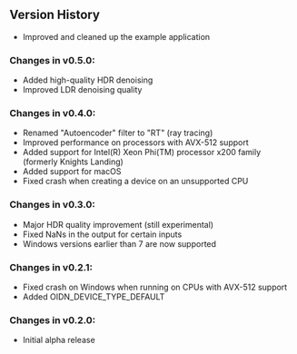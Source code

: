 Version History
---------------

-   Improved and cleaned up the example application

### Changes in v0.5.0:

-   Added high-quality HDR denoising
-   Improved LDR denoising quality

### Changes in v0.4.0:

-   Renamed "Autoencoder" filter to "RT" (ray tracing)
-   Improved performance on processors with AVX-512 support
-   Added support for Intel(R) Xeon Phi(TM) processor x200 family (formerly Knights Landing)
-   Added support for macOS
-   Fixed crash when creating a device on an unsupported CPU

### Changes in v0.3.0:

-   Major HDR quality improvement (still experimental)
-   Fixed NaNs in the output for certain inputs
-   Windows versions earlier than 7 are now supported

### Changes in v0.2.1:

-   Fixed crash on Windows when running on CPUs with AVX-512 support
-   Added OIDN_DEVICE_TYPE_DEFAULT

### Changes in v0.2.0:

-   Initial alpha release
